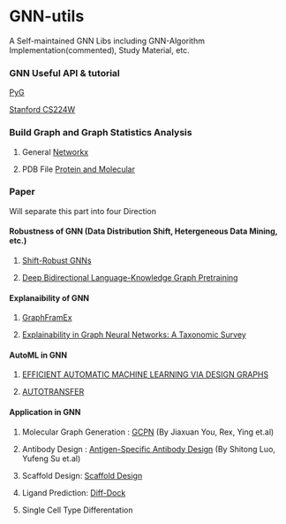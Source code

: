 # GNN-utils
A Self-maintained GNN Libs including GNN-Algorithm Implementation(commented), Study Material, etc.

### GNN Useful API & tutorial
[PyG](https://pytorch-geometric.readthedocs.io/en/latest/get_started/introduction.html)

[Stanford CS224W](http://web.stanford.edu/class/cs224w/)

### Build Graph and Graph Statistics Analysis

1. General  [Networkx](https://networkx.org/)

2. PDB File [Protein and Molecular](https://github.com/a-r-j/graphein)

### Paper
Will separate this part into four Direction
  
#### Robustness of GNN (Data Distribution Shift, Hetergeneous Data Mining, etc.)

1. [Shift-Robust GNNs](https://openreview.net/pdf?id=uY-XMIbyXec) 

2. [Deep Bidirectional Language-Knowledge Graph Pretraining](https://arxiv.org/pdf/2210.09338.pdf)
      
#### Explanaibility of GNN 

1. [GraphFramEx](https://arxiv.org/pdf/2206.09677.pdf)

2. [Explainability in Graph Neural Networks: A Taxonomic Survey](https://arxiv.org/pdf/2012.15445.pdf)

#### AutoML in GNN

1. [EFFICIENT AUTOMATIC MACHINE LEARNING VIA DESIGN GRAPHS](https://arxiv.org/pdf/2210.12257.pdf)

2. [AUTOTRANSFER](https://openreview.net/pdf?id=y81ppNf_vg)
  
#### Application in GNN

1. Molecular Graph Generation  : [GCPN](https://arxiv.org/pdf/1806.02473.pdf) (By Jiaxuan You, Rex, Ying et.al)
        
2. Antibody Design : [Antigen-Specific Antibody Design](https://www.biorxiv.org/content/10.1101/2022.07.10.499510v1.full.pdf) (By Shitong Luo, Yufeng Su et.al)

3. Scaffold Design: [Scaffold Design](https://arxiv.org/pdf/2206.04119.pdf)

4. Ligand Prediction: [Diff-Dock](https://arxiv.org/pdf/2210.01776.pdf)

5. Single Cell Type Differentation 
